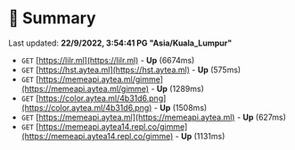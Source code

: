 # 📖 Summary
Last updated: **22/9/2022, 3:54:41 PG "Asia/Kuala_Lumpur"**

- `GET` [https://lilr.ml](https://lilr.ml) - **Up** (6674ms)
- `GET` [https://hst.aytea.ml](https://hst.aytea.ml) - **Up** (575ms)
- `GET` [https://memeapi.aytea.ml/gimme](https://memeapi.aytea.ml/gimme) - **Up** (1289ms)
- `GET` [https://color.aytea.ml/4b31d6.png](https://color.aytea.ml/4b31d6.png) - **Up** (1508ms)
- `GET` [https://memeapi.aytea.ml](https://memeapi.aytea.ml) - **Up** (627ms)
- `GET` [https://memeapi.aytea14.repl.co/gimme](https://memeapi.aytea14.repl.co/gimme) - **Up** (1131ms)
